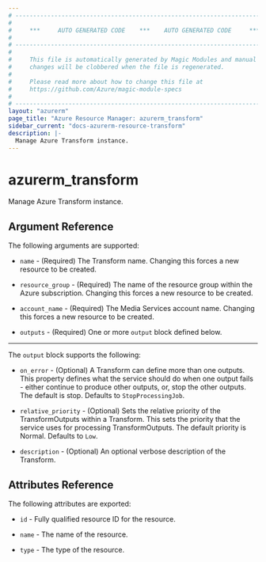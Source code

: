 ```yaml
---
# ----------------------------------------------------------------------------
#
#     ***     AUTO GENERATED CODE    ***    AUTO GENERATED CODE     ***
#
# ----------------------------------------------------------------------------
#
#     This file is automatically generated by Magic Modules and manual
#     changes will be clobbered when the file is regenerated.
#
#     Please read more about how to change this file at
#     https://github.com/Azure/magic-module-specs
#
# ----------------------------------------------------------------------------
layout: "azurerm"
page_title: "Azure Resource Manager: azurerm_transform"
sidebar_current: "docs-azurerm-resource-transform"
description: |-
  Manage Azure Transform instance.
---
```


# azurerm_transform

Manage Azure Transform instance.


## Argument Reference

The following arguments are supported:

* `name` - (Required) The Transform name. Changing this forces a new resource to be created.

* `resource_group` - (Required) The name of the resource group within the Azure subscription. Changing this forces a new resource to be created.

* `account_name` - (Required) The Media Services account name. Changing this forces a new resource to be created.

* `outputs` - (Required) One or more `output` block defined below.

---

The `output` block supports the following:

* `on_error` - (Optional) A Transform can define more than one outputs. This property defines what the service should do when one output fails - either continue to produce other outputs, or, stop the other outputs. The default is stop. Defaults to `StopProcessingJob`.

* `relative_priority` - (Optional) Sets the relative priority of the TransformOutputs within a Transform. This sets the priority that the service uses for processing TransformOutputs. The default priority is Normal. Defaults to `Low`.

* `description` - (Optional) An optional verbose description of the Transform.

## Attributes Reference

The following attributes are exported:

* `id` - Fully qualified resource ID for the resource.

* `name` - The name of the resource.

* `type` - The type of the resource.
